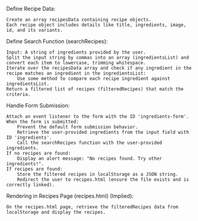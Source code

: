 Define Recipe Data:

    Create an array recipesData containing recipe objects.
    Each recipe object includes details like title, ingredients, image, id, and its variants.

Define Search Function (searchRecipes):

    Input: A string of ingredients provided by the user.
    Split the input string by commas into an array (ingredientsList) and convert each item to lowercase, trimming whitespace.
    Iterate over the recipesData array and check if any ingredient in the recipe matches an ingredient in the ingredientsList:
        Use some method to compare each recipe ingredient against ingredientsList.
    Return a filtered list of recipes (filteredRecipes) that match the criteria.

Handle Form Submission:

    Attach an event listener to the form with the ID 'ingredients-form'.
    When the form is submitted:
        Prevent the default form submission behavior.
        Retrieve the user-provided ingredients from the input field with ID 'ingredients'.
        Call the searchRecipes function with the user-provided ingredients.
    If no recipes are found:
        Display an alert message: "No recipes found. Try other ingredients!".
    If recipes are found:
        Store the filtered recipes in localStorage as a JSON string.
        Redirect the user to recipes.html (ensure the file exists and is correctly linked).

Rendering in Recipes Page (recipes.html) (Implied):

    On the recipes.html page, retrieve the filteredRecipes data from localStorage and display the recipes.

